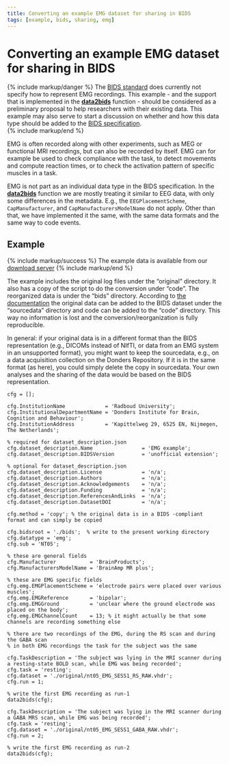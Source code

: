 ```yaml
---
title: Converting an example EMG dataset for sharing in BIDS
tags: [example, bids, sharing, emg]
---
```


# Converting an example EMG dataset for sharing in BIDS

{% include markup/danger %}
The [BIDS standard](https://bids.neuroimaging.io) does currently not specify how to represent EMG recordings. This example - and the support that is implemented in the **[data2bids](/reference/data2bids)** function - should be considered as a preliminary proposal to help researchers with their existing data. This example may also serve to start a discussion on whether and how this data type should be added to the [BIDS specification](http://bids-specification.readthedocs.io).  
{% include markup/end %}

EMG is often recorded along with other experiments, such as MEG or functional MRI recordings, but can also be recorded by itself. EMG can for example be used to check compliance with the task, to detect movements and compute reaction times, or to check the activation pattern of specific muscles in a task.

EMG is not part as an individual data type in the BIDS specification. In the **[data2bids](/reference/data2bids)** function we are mostly treating it similar to EEG data, with only some differences in the metadata. E.g., the `EEGPlacementScheme`, `CapManufacturer`, and `CapManufacturersModelName` do not apply.  Other than that, we have implemented it the same, with the same data formats and the same way to code events.

## Example

{% include markup/success %}
The example data is available from our [download server](https://download.fieldtriptoolbox.org/example/bids_emg/)
{% include markup/end %}

The example includes the original log files under the “original” directory. It also has a copy of the script to do the conversion under “code”. The reorganized data is under the “bids” directory. According to [the documentation](https://bids-specification.readthedocs.io/en/stable/02-common-principles.html#source-vs-raw-vs-derived-data) the original data can be added to the BIDS dataset under the “sourcedata” directory and code can be added to the “code” directory. This way no information is lost and the conversion/reorganization is fully reproducible.

In general: if your original data is in a different format than the BIDS representation (e.g., DICOMs instead of NIfTI, or data from an EMG system in an unsupported format), you might want to keep the sourcedata, e.g., on a data acquisition collection on the Donders Repository. If it is in the same format (as here), you could simply delete the copy in sourcedata. Your own analyses and the sharing of the data would be based on the BIDS representation.

```
cfg = [];

cfg.InstitutionName             = 'Radboud University';
cfg.InstitutionalDepartmentName = 'Donders Institute for Brain, Cognition and Behaviour';
cfg.InstitutionAddress          = 'Kapittelweg 29, 6525 EN, Nijmegen, The Netherlands';

% required for dataset_description.json
cfg.dataset_description.Name                = 'EMG example';
cfg.dataset_description.BIDSVersion         = 'unofficial extension';

% optional for dataset_description.json
cfg.dataset_description.License             = 'n/a';
cfg.dataset_description.Authors             = 'n/a';
cfg.dataset_description.Acknowledgements    = 'n/a';
cfg.dataset_description.Funding             = 'n/a';
cfg.dataset_description.ReferencesAndLinks  = 'n/a';
cfg.dataset_description.DatasetDOI          = 'n/a';

cfg.method = 'copy'; % the original data is in a BIDS -compliant format and can simply be copied

cfg.bidsroot = './bids';  % write to the present working directory
cfg.datatype = 'emg';
cfg.sub = 'NT05';

% these are general fields
cfg.Manufacturer           = 'BrainProducts';
cfg.ManufacturersModelName = 'BrainAmp MR plus';

% these are EMG specific fields
cfg.emg.EMGPlacementScheme = 'electrode pairs were placed over various muscles';
cfg.emg.EMGReference       = 'bipolar';
cfg.emg.EMGGround          = 'unclear where the ground electrode was placed on the body';
cfg.emg.EMGChannelCount    = 13; % it might actually be that some channels are recording something else

% there are two recordings of the EMG, during the RS scan and during the GABA scan
% in both EMG recordings the task for the subject was the same

cfg.TaskDescription = 'The subject was lying in the MRI scanner during a resting-state BOLD scan, while EMG was being recorded';
cfg.task = 'resting';
cfg.dataset = './original/nt05_EMG_SESS1_RS_RAW.vhdr';
cfg.run = 1;

% write the first EMG recording as run-1
data2bids(cfg);

cfg.TaskDescription = 'The subject was lying in the MRI scanner during a GABA MRS scan, while EMG was being recorded';
cfg.task = 'resting';
cfg.dataset = './original/nt05_EMG_SESS1_GABA_RAW.vhdr';
cfg.run = 2;

% write the first EMG recording as run-2
data2bids(cfg);
```
